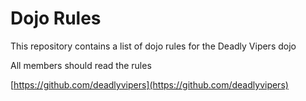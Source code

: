 Dojo Rules
==========

This repository contains a list of dojo rules for the Deadly Vipers dojo

All members should read the rules

[https://github.com/deadlyvipers](https://github.com/deadlyvipers)

